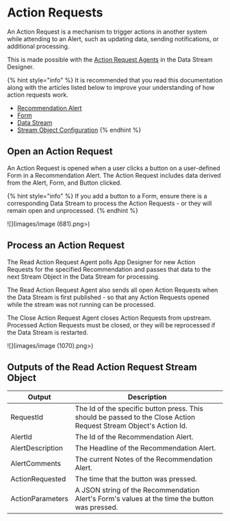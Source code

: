 # Action Requests

An Action Request is a mechanism to trigger actions in another system while attending to an Alert, such as updating data, sending notifications, or additional processing.&#x20;

This is made possible with the [Action Request Agents](https://app.gitbook.com/o/-MZASoMaVZCmWsNG58Xo/s/W7YjChsX4E0ykdadpG6O/) in the Data Stream Designer.

{% hint style="info" %}
It is recommended that you read this documentation along with the articles listed below to improve your understanding of how action requests work.

* [Recommendation Alert](recommendation-alert.md)
* [Form](form.md)
* [Data Stream](../data-stream/)
* [Stream Object Configuration](../data-stream/stream-object-configuration.md)
{% endhint %}

## Open an Action Request

An Action Request is opened when a user clicks a button on a user-defined Form in a Recommendation Alert. The Action Request includes data derived from the Alert, Form, and Button clicked.

{% hint style="info" %}
If you add a button to a Form, ensure there is a corresponding Data Stream to process the Action Requests - or they will remain open and unprocessed.
{% endhint %}

![](images/image (681).png>)

## Process an Action Request

The Read Action Request Agent polls App Designer for new Action Requests for the specified Recommendation and passes that data to the next Stream Object in the Data Stream for processing.

The Read Action Request Agent also sends all open Action Requests when the Data Stream is first published - so that any Action Requests opened while the stream was not running can be processed.

The Close Action Request Agent closes Action Requests from upstream. Processed Action Requests must be closed, or they will be reprocessed if the Data Stream is restarted.

![](images/image (1070).png>)

## Outputs of the Read Action Request Stream Object

| Output           | Description                                                                                                       |
| ---------------- | ----------------------------------------------------------------------------------------------------------------- |
| RequestId        | The Id of the specific button press. This should be passed to the Close Action Request Stream Object's Action Id. |
| AlertId          | The Id of the Recommendation Alert.                                                                               |
| AlertDescription | The Headline of the Recommendation Alert.                                                                         |
| AlertComments    | The current Notes of the Recommendation Alert.                                                                    |
| ActionRequested  | The time that the button was pressed.                                                                             |
| ActionParameters | A JSON string of the Recommendation Alert's Form's values at the time the button was pressed.                     |


